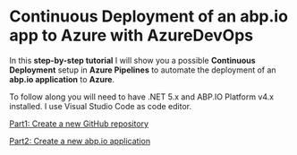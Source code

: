 # Continuous Deployment of an abp.io app to Azure with AzureDevOps  

In this **step-by-step tutorial** I will show you a possible **Continuous Deployment** setup in **Azure Pipelines** to automate the deployment of an **abp.io application** to **Azure**.

To follow along you will need to have .NET 5.x and ABP.IO Platform v4.x installed. I use Visual Studio Code as code editor.

[Part1: Create a new GitHub repository](Tutorial/Part1/Part1.md)

[Part2: Create a new abp.io application](Tutorial/Part2/Part2.md)
